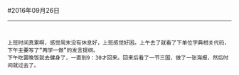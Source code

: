 #2016年09月26日
- - - - -
#
    上班时间真累啊，感觉周末没有休息好，上班感觉好困。上午去了就看了下单位字典相关代码，下午主要写了“两学一做”的发言提纲。
    下午吃罢晚饭就去健身了，一直到9：30才回来。回来后看了一节三国，做了一张海报，然后时间就过去了。